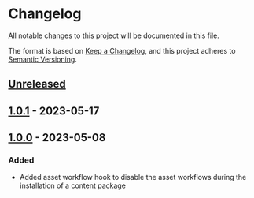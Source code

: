 # Changelog

All notable changes to this project will be documented in this file.

The format is based on [Keep a Changelog](https://keepachangelog.com/en/1.0.0/),
and this project adheres to [Semantic Versioning](https://semver.org/spec/v2.0.0.html).

## [Unreleased]

## [1.0.1] - 2023-05-17

## [1.0.0] - 2023-05-08

### Added

-   Added asset workflow hook to disable the asset workflows during the installation of a content package

[Unreleased]: https://github.com/orbinson/be.orbinson.aem.sdk-dev-tools/compare/1.0.1...HEAD

[1.0.1]: https://github.com/orbinson/be.orbinson.aem.sdk-dev-tools/compare/1.0.0...1.0.1

[1.0.0]: https://github.com/orbinson/be.orbinson.aem.sdk-dev-tools/compare/b348a35495051b349f8541922e5285053047a918...1.0.0
